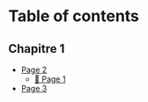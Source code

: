 # Table of contents

## Chapitre 1

* [Page 2](README.md)
  * [🚗 Page 1](chapitre-1/page-2/page-1.md)
* [Page 3](chapitre-1/page-3.md)
